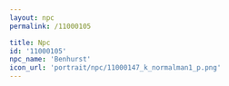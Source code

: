 ```yaml
---
layout: npc
permalink: /11000105

title: Npc
id: '11000105'
npc_name: 'Benhurst'
icon_url: 'portrait/npc/11000147_k_normalman1_p.png'
---
```

